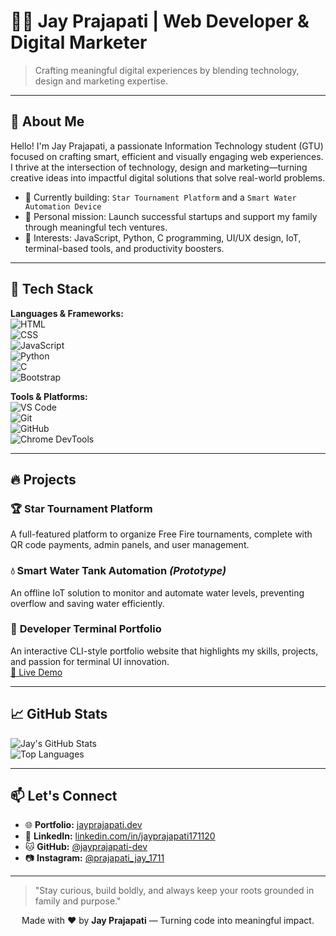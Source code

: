 # 👨‍💻 Jay Prajapati | Web Developer & Digital Marketer

> Crafting meaningful digital experiences by blending technology, design and marketing expertise.

---

## 💼 About Me

Hello! I'm Jay Prajapati, a passionate Information Technology student (GTU) focused on crafting smart, efficient and visually engaging web experiences. I thrive at the intersection of technology, design and marketing—turning creative ideas into impactful digital solutions that solve real-world problems.

- 🔭 Currently building: `Star Tournament Platform` and a `Smart Water Automation Device`
- 🎯 Personal mission: Launch successful startups and support my family through meaningful tech ventures.
- 🧠 Interests: JavaScript, Python, C programming, UI/UX design, IoT, terminal-based tools, and productivity boosters.

---

## 🚀 Tech Stack

**Languages & Frameworks:**  
![HTML](https://img.shields.io/badge/-HTML5-E34F26?logo=html5&logoColor=white)  
![CSS](https://img.shields.io/badge/-CSS3-1572B6?logo=css3&logoColor=white)  
![JavaScript](https://img.shields.io/badge/-JavaScript-F7DF1E?logo=javascript&logoColor=black)  
![Python](https://img.shields.io/badge/-Python-3776AB?logo=python&logoColor=white)  
![C](https://img.shields.io/badge/-C-A8B9CC?logo=c&logoColor=black)  
![Bootstrap](https://img.shields.io/badge/-Bootstrap-7952B3?logo=bootstrap&logoColor=white)

**Tools & Platforms:**  
![VS Code](https://img.shields.io/badge/-VSCode-007ACC?logo=visual-studio-code&logoColor=white)  
![Git](https://img.shields.io/badge/-Git-F05032?logo=git&logoColor=white)  
![GitHub](https://img.shields.io/badge/-GitHub-181717?logo=github&logoColor=white)  
![Chrome DevTools](https://img.shields.io/badge/-DevTools-4285F4?logo=google-chrome&logoColor=white)

---

## 🔥 Projects

### 🏆 **Star Tournament Platform**  
A full-featured platform to organize Free Fire tournaments, complete with QR code payments, admin panels, and user management.

### 💧 **Smart Water Tank Automation** *(Prototype)*  
An offline IoT solution to monitor and automate water levels, preventing overflow and saving water efficiently.

### 🎯 **Developer Terminal Portfolio**  
An interactive CLI-style portfolio website that highlights my skills, projects, and passion for terminal UI innovation.  
[🔗 Live Demo](https://jayprajapati-dev.github.io)

---

## 📈 GitHub Stats

![Jay's GitHub Stats](https://github-readme-stats.vercel.app/api?username=jayprajapati-dev&show_icons=true&theme=radical)  
![Top Languages](https://github-readme-stats.vercel.app/api/top-langs/?username=jayprajapati-dev&layout=compact&theme=radical)

---

## 📫 Let's Connect

- 🌐 **Portfolio:** [jayprajapati.dev](https://jayprajapati-dev.github.io)  
- 💼 **LinkedIn:** [linkedin.com/in/jayprajapati171120](https://linkedin.com/in/jayprajapati171120)  
- 🐱 **GitHub:** [@jayprajapati-dev](https://github.com/jayprajapati-dev)  
- 📷 **Instagram:** [@prajapati_jay_1711](https://instagram.com/prajapati_jay_1711)

---

> "Stay curious, build boldly, and always keep your roots grounded in family and purpose."

<div align="center">
  Made with ❤️ by <strong>Jay Prajapati</strong> — Turning code into meaningful impact.
</div>